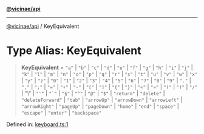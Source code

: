 [**@vicinae/api**](../README.md)

***

[@vicinae/api](../README.md) / KeyEquivalent

# Type Alias: KeyEquivalent

> **KeyEquivalent** = `"a"` \| `"b"` \| `"c"` \| `"d"` \| `"e"` \| `"f"` \| `"g"` \| `"h"` \| `"i"` \| `"j"` \| `"k"` \| `"l"` \| `"m"` \| `"n"` \| `"o"` \| `"p"` \| `"q"` \| `"r"` \| `"s"` \| `"t"` \| `"u"` \| `"v"` \| `"w"` \| `"x"` \| `"y"` \| `"z"` \| `"0"` \| `"1"` \| `"2"` \| `"3"` \| `"4"` \| `"5"` \| `"6"` \| `"7"` \| `"8"` \| `"9"` \| `"."` \| `","` \| `";"` \| `"="` \| `"+"` \| `"-"` \| `"["` \| `"]"` \| `"{"` \| `"}"` \| `"«"` \| `"»"` \| `"("` \| `")"` \| `"/"` \| "\\" \| `"'"` \| `` "`" `` \| `"§"` \| `"^"` \| `"@"` \| `"$"` \| `"return"` \| `"delete"` \| `"deleteForward"` \| `"tab"` \| `"arrowUp"` \| `"arrowDown"` \| `"arrowLeft"` \| `"arrowRight"` \| `"pageUp"` \| `"pageDown"` \| `"home"` \| `"end"` \| `"space"` \| `"escape"` \| `"enter"` \| `"backspace"`

Defined in: [keyboard.ts:1](https://github.com/vicinaehq/vicinae/blob/c742d5fc509336339909dd669955b863f086bf4e/api/src/api/keyboard.ts#L1)
